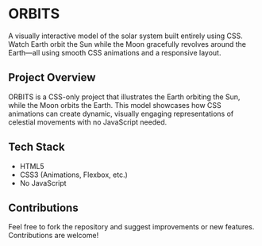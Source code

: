 # ORBITS
<p>A visually interactive model of the solar system built entirely using CSS. Watch Earth orbit the Sun while the Moon gracefully revolves around the Earth—all using smooth CSS animations and a responsive layout.</p>

<h2>Project Overview</h2>
<p>ORBITS is a CSS-only project that illustrates the Earth orbiting the Sun, while the Moon orbits the Earth. This model showcases how CSS animations can create dynamic, visually engaging representations of celestial movements with no JavaScript needed.</p>

<h2>Tech Stack</h2>
<ul>
  <li>HTML5</li>
  <li>CSS3 (Animations, Flexbox, etc.)</li>
  <li>No JavaScript</li>
</ul>

<h2>Contributions</h2>
<p>Feel free to fork the repository and suggest improvements or new features. Contributions are welcome!</p>
